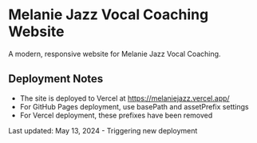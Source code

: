 # Melanie Jazz Vocal Coaching Website

A modern, responsive website for Melanie Jazz Vocal Coaching.

## Deployment Notes

- The site is deployed to Vercel at https://melaniejazz.vercel.app/
- For GitHub Pages deployment, use basePath and assetPrefix settings
- For Vercel deployment, these prefixes have been removed

Last updated: May 13, 2024 - Triggering new deployment 